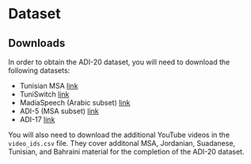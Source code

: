 # Dataset

## Downloads
In order to obtain the ADI-20 dataset, you will need to download the following datasets:
- Tunisian MSA [link](https://www.openslr.org/46/)
- TuniSwitch [link](https://zenodo.org/records/8342762)
- MadiaSpeech (Arabic subset) [link](https://www.openslr.org/108/)
- ADI-5 (MSA subset) [link](https://arabicspeech.org/adi_resources/mgb3)
- ADI-17 [link](https://arabicspeech.org/adi_resources/mgb5)

You will also need to download the additional YouTube videos in the `video_ids.csv` file. They cover additonal MSA, Jordanian, Suadanese, Tunisian, and Bahraini material for the completion of the ADI-20 dataset.

